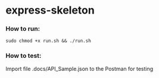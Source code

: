 # express-skeleton

### How to run:
```
sudo chmod +x run.sh && ./run.sh
```

### How to test:
Import file .docs/API_Sample.json to the Postman for testing
